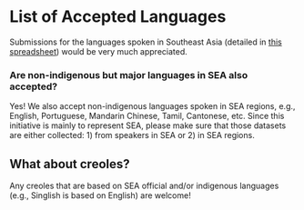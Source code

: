 # List of Accepted Languages

Submissions for the languages spoken in Southeast Asia (detailed in [this spreadsheet](https://docs.google.com/spreadsheets/d/1FX5oNdP2RcPseatKtXIKHfoppi_c986ZrV_gEX-ccgA/edit?usp=sharing)) would be very much appreciated.

### Are non-indigenous but major languages in SEA also accepted?

Yes! We also accept non-indigenous languages spoken in SEA regions, e.g., English, Portuguese, Mandarin Chinese, Tamil, Cantonese, etc.
Since this initiative is mainly to represent SEA, please make sure that those datasets are either collected: 1) from speakers in SEA or 2) in SEA regions.

## What about creoles?

Any creoles that are based on SEA official and/or indigenous languages (e.g., Singlish is based on English) are welcome!
